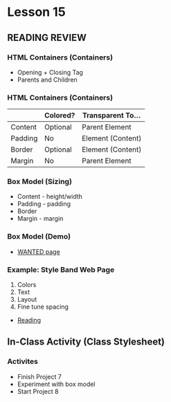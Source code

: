 # Lesson 15
    
## READING REVIEW

### HTML Containers (Containers)

* Opening + Closing Tag
* Parents and Children

### HTML Containers (Containers)



|         | Colored? | Transparent To…   |
|---------|----------|-------------------|
| Content | Optional | Parent Element    |
| Padding | No       | Element (Content) |
| Border  | Optional | Element (Content) |
| Margin  | No       | Parent Element    |

### Box Model (Sizing)

* Content - height/width
* Padding - padding
* Border
* Margin - margin

### Box Model (Demo)

* [WANTED page](https://sanchez-s.github.io/bacs200/wanted.html)

### Example: Style Band Web Page

1. Colors
2. Text
3. Layout
4. Fine tune spacing
* [Reading](https://learn.zybooks.com/zybook/UNCOBACS200SanchezSpring2022/chapter/3/section/7)

## In-Class Activity (Class Stylesheet)

### Activites

* Finish Project 7
* Experiment with box model
* Start Project 8
